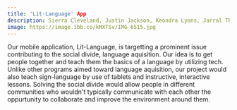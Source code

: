 ```yaml
---
title: 'Lit-Language' App
description: Sierra Cleveland, Justin Jackson, Keondra Lyons, Jarral Thompkins, Isaiah Johnson  
image: https://image.ibb.co/kMXTSv/IMG_6515.jpg
---
```


<p>Our mobile application, Lit-Language, is targetting a prominent issue contributing to the social divide, language aquisition. Our idea is to get people together and teach them the basics of a language by utilizing tech. Unlike other programs aimed toward language aquisition, our project would also teach sign-language by use of tablets and instructive, interactive lessons. Solving the social divide would allow people in different communities who wouldn't typically communicate with each other the oppurtunity to collaborate and improve the environment around them.</p>
